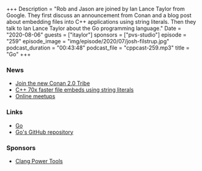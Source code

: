 +++
Description = "Rob and Jason are joined by Ian Lance Taylor from Google. They first discuss an announcement from Conan and a blog post about embedding files into C++ applications using string literals. Then they talk to Ian Lance Taylor about the Go programming language."
Date = "2020-08-06"
guests = ["itaylor"]
sponsors = ["pvs-studio"]
episode = "259"
episode_image = "img/episode/2020/07/josh-filstrup.jpg"
podcast_duration = "00:43:48"
podcast_file = "cppcast-259.mp3"
title = "Go"
+++

### News ###

 - [Join the new Conan 2.0 Tribe](https://blog.conan.io/2020/07/28/Launching-Conan-2.0-Tribe.html)
 - [C++ 70x faster file embeds using string literals](https://mort.coffee/home/fast-cpp-embeds/)
 - [Online meetups](https://meetingcpp.com/meetingcpp/news/items/Online-Cpp-User-Group-Meetings-in-August-2020.html)

### Links ###

 - [Go](https://golang.org/)
 - [Go's GitHub repository](https://github.com/golang/go)

### Sponsors ###

- [Clang Power Tools](https://clangpowertools.com/?utm_source=cppcast&utm_medium=podcast&utm_campaign=promo_cppcast)
